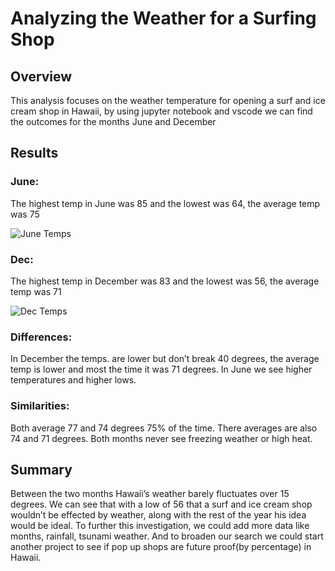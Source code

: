 # Analyzing the Weather for a Surfing Shop

## Overview

This analysis focuses on the weather temperature for opening a surf and ice cream shop in Hawaii, by using jupyter notebook and vscode we can find the outcomes for the months June and December

## Results

### June: 
The highest temp in June was 85 and the lowest was 64, the average temp was 75

![June Temps](https://user-images.githubusercontent.com/110315163/215393757-d59b644e-8e4d-4e1d-aad3-a781cb06aff0.png)

### Dec: 
The highest temp in December was 83 and the lowest was 56, the average temp was  71

![Dec Temps](https://user-images.githubusercontent.com/110315163/215393680-288cd7bd-9f79-48d1-ae75-153ed577f25c.png)

### Differences: 
In December the temps. are lower but don’t break 40 degrees, the average temp is lower and most the time it was 71 degrees. In June we see higher temperatures and higher lows.

### Similarities: 
Both average 77 and 74 degrees 75% of the time. There averages are also 74 and 71 degrees. Both months never see freezing weather or high heat.

## Summary

Between the two months Hawaii’s weather barely fluctuates over 15 degrees. We can see that with a low of 56 that a surf and ice cream shop wouldn’t be effected by weather, along with the rest of the year his idea would be ideal. To further this investigation, we could add more data like months, rainfall, tsunami weather. And to broaden our search we could start another project to see if pop up shops are future proof(by percentage) in Hawaii.
